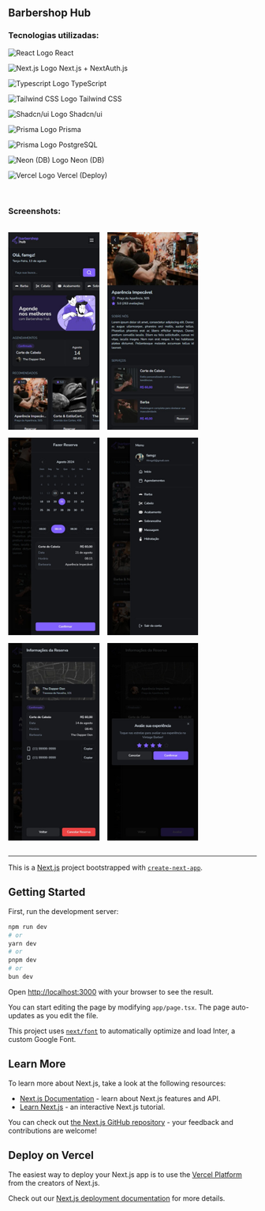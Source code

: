 ## Barbershop Hub

### Tecnologias utilizadas:

<img src="https://cdn.jsdelivr.net/gh/devicons/devicon@latest/icons/react/react-original.svg" alt="React Logo" width="20"/> React

<img src="https://cdn.jsdelivr.net/gh/devicons/devicon@latest/icons/nextjs/nextjs-original.svg" alt="Next.js Logo" width="20"/> Next.js + NextAuth.js

<img src="https://cdn.jsdelivr.net/gh/devicons/devicon@latest/icons/typescript/typescript-original.svg" alt="Typescript Logo" width="20"/> TypeScript

<img src="https://cdn.jsdelivr.net/gh/devicons/devicon@latest/icons/tailwindcss/tailwindcss-original.svg" alt="Tailwind CSS Logo" width="20"/> Tailwind CSS

<img src="https://avatars.githubusercontent.com/u/139895814?s=200&v=4" alt="Shadcn/ui Logo" width="20"/> Shadcn/ui

<img src="https://cdn.jsdelivr.net/gh/devicons/devicon@latest/icons/prisma/prisma-original.svg" alt="Prisma Logo" width="20"/> Prisma

<img src="https://cdn.jsdelivr.net/gh/devicons/devicon@latest/icons/postgresql/postgresql-original.svg" alt="Prisma Logo" width="20"/> PostgreSQL

<img src="https://seeklogo.com/images/N/neon-icon-logo-1C3354A8E6-seeklogo.com.png" alt="Neon (DB) Logo" width="20"/> Neon (DB)

<img src="https://cdn.jsdelivr.net/gh/devicons/devicon@latest/icons/vercel/vercel-original.svg" alt="Vercel Logo" width="20"/> Vercel (Deploy)

<br>

### Screenshots:

<br>

<div style="display: flex; gap: 1rem; max-width: 768px; flex-wrap: wrap; justify-content: left">
	<img src="https://raw.githubusercontent.com/famgz/famgz/main/presentations/barbershop-hub-2/0.jpg" height="400px"/>
	<img src="https://raw.githubusercontent.com/famgz/famgz/main/presentations/barbershop-hub-2/1.jpg" height="400px"/>
	<img src="https://raw.githubusercontent.com/famgz/famgz/main/presentations/barbershop-hub-2/2.jpg" height="400px"/>
	<img src="https://raw.githubusercontent.com/famgz/famgz/main/presentations/barbershop-hub-2/3.jpg" height="400px"/>
	<img src="https://raw.githubusercontent.com/famgz/famgz/main/presentations/barbershop-hub-2/4.jpg" height="400px"/>
	<img src="https://raw.githubusercontent.com/famgz/famgz/main/presentations/barbershop-hub-2/5.jpg" height="400px"/>
</div>

<br>

---

This is a [Next.js](https://nextjs.org/) project bootstrapped with [`create-next-app`](https://github.com/vercel/next.js/tree/canary/packages/create-next-app).

## Getting Started

First, run the development server:

```bash
npm run dev
# or
yarn dev
# or
pnpm dev
# or
bun dev
```

Open [http://localhost:3000](http://localhost:3000) with your browser to see the result.

You can start editing the page by modifying `app/page.tsx`. The page auto-updates as you edit the file.

This project uses [`next/font`](https://nextjs.org/docs/basic-features/font-optimization) to automatically optimize and load Inter, a custom Google Font.

## Learn More

To learn more about Next.js, take a look at the following resources:

- [Next.js Documentation](https://nextjs.org/docs) - learn about Next.js features and API.
- [Learn Next.js](https://nextjs.org/learn) - an interactive Next.js tutorial.

You can check out [the Next.js GitHub repository](https://github.com/vercel/next.js/) - your feedback and contributions are welcome!

## Deploy on Vercel

The easiest way to deploy your Next.js app is to use the [Vercel Platform](https://vercel.com/new?utm_medium=default-template&filter=next.js&utm_source=create-next-app&utm_campaign=create-next-app-readme) from the creators of Next.js.

Check out our [Next.js deployment documentation](https://nextjs.org/docs/deployment) for more details.
